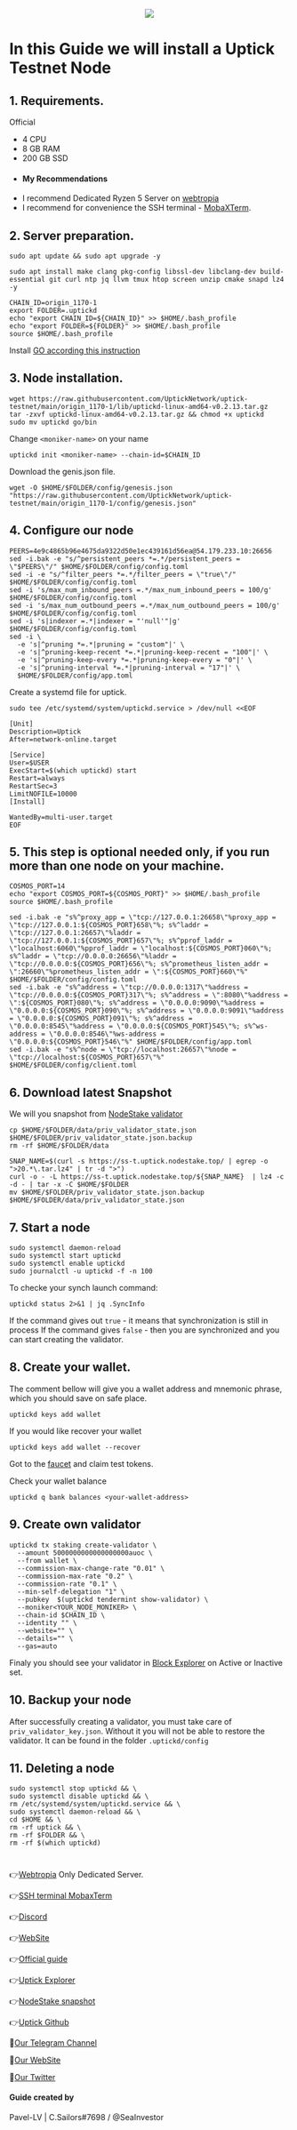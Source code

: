<p align="center">
 <img src="https://i.postimg.cc/9QBPqDyW/1-a-Ck-Sgk39-Uhfb-1wzg-Ty5-Pg.jpg"/></a>
</p>

# In this Guide we will install a Uptick Testnet Node

## 1. Requirements.
Official 
- 4 CPU
- 8 GB RAM
- 200 GB SSD
- #### My Recommendations
- I recommend Dedicated Ryzen 5 Server on [webtropia](https://bit.ly/45KaUj4)
- I recommend for convenience the SSH terminal - [MobaXTerm](https://mobaxterm.mobatek.net/download.html).

## 2. Server preparation.
```
sudo apt update && sudo apt upgrade -y
```
```
sudo apt install make clang pkg-config libssl-dev libclang-dev build-essential git curl ntp jq llvm tmux htop screen unzip cmake snapd lz4 -y
```
```
CHAIN_ID=origin_1170-1
export FOLDER=.uptickd
echo "export CHAIN_ID=${CHAIN_ID}" >> $HOME/.bash_profile
echo "export FOLDER=${FOLDER}" >> $HOME/.bash_profile
source $HOME/.bash_profile
```
Install [GO according this instruction](https://github.com/CryptoSailors/cryptosailors-tools/tree/main/Install%20Golang%20%22Go%22)

## 3. Node installation.
```
wget https://raw.githubusercontent.com/UptickNetwork/uptick-testnet/main/origin_1170-1/lib/uptickd-linux-amd64-v0.2.13.tar.gz
tar -zxvf uptickd-linux-amd64-v0.2.13.tar.gz && chmod +x uptickd
sudo mv uptickd go/bin
```
Change `<moniker-name>` on your name
```
uptickd init <moniker-name> --chain-id=$CHAIN_ID
```
Download the genis.json file.
```
wget -O $HOME/$FOLDER/config/genesis.json "https://raw.githubusercontent.com/UptickNetwork/uptick-testnet/main/origin_1170-1/config/genesis.json"
```

## 4. Configure our node
```
PEERS=4e9c4865b96e4675da9322d50e1ec439161d56ea@54.179.233.10:26656
sed -i.bak -e "s/^persistent_peers *=.*/persistent_peers = \"$PEERS\"/" $HOME/$FOLDER/config/config.toml
sed -i -e "s/^filter_peers *=.*/filter_peers = \"true\"/" $HOME/$FOLDER/config/config.toml
sed -i 's/max_num_inbound_peers =.*/max_num_inbound_peers = 100/g' $HOME/$FOLDER/config/config.toml
sed -i 's/max_num_outbound_peers =.*/max_num_outbound_peers = 100/g' $HOME/$FOLDER/config/config.toml
sed -i 's|indexer =.*|indexer = "'null'"|g' $HOME/$FOLDER/config/config.toml
sed -i \
  -e 's|^pruning *=.*|pruning = "custom"|' \
  -e 's|^pruning-keep-recent *=.*|pruning-keep-recent = "100"|' \
  -e 's|^pruning-keep-every *=.*|pruning-keep-every = "0"|' \
  -e 's|^pruning-interval *=.*|pruning-interval = "17"|' \
  $HOME/$FOLDER/config/app.toml
```
Create a systemd file for uptick.
```
sudo tee /etc/systemd/system/uptickd.service > /dev/null <<EOF

[Unit]
Description=Uptick
After=network-online.target

[Service]
User=$USER
ExecStart=$(which uptickd) start
Restart=always
RestartSec=3
LimitNOFILE=10000
[Install]

WantedBy=multi-user.target
EOF
```

## 5. This step is optional needed only, if you run more than one node on your machine.
```
COSMOS_PORT=14
echo "export COSMOS_PORT=${COSMOS_PORT}" >> $HOME/.bash_profile
source $HOME/.bash_profile
```
```
sed -i.bak -e "s%^proxy_app = \"tcp://127.0.0.1:26658\"%proxy_app = \"tcp://127.0.0.1:${COSMOS_PORT}658\"%; s%^laddr = \"tcp://127.0.0.1:26657\"%laddr = \"tcp://127.0.0.1:${COSMOS_PORT}657\"%; s%^pprof_laddr = \"localhost:6060\"%pprof_laddr = \"localhost:${COSMOS_PORT}060\"%; s%^laddr = \"tcp://0.0.0.0:26656\"%laddr = \"tcp://0.0.0.0:${COSMOS_PORT}656\"%; s%^prometheus_listen_addr = \":26660\"%prometheus_listen_addr = \":${COSMOS_PORT}660\"%" $HOME/$FOLDER/config/config.toml
sed -i.bak -e "s%^address = \"tcp://0.0.0.0:1317\"%address = \"tcp://0.0.0.0:${COSMOS_PORT}317\"%; s%^address = \":8080\"%address = \":${COSMOS_PORT}080\"%; s%^address = \"0.0.0.0:9090\"%address = \"0.0.0.0:${COSMOS_PORT}090\"%; s%^address = \"0.0.0.0:9091\"%address = \"0.0.0.0:${COSMOS_PORT}091\"%; s%^address = \"0.0.0.0:8545\"%address = \"0.0.0.0:${COSMOS_PORT}545\"%; s%^ws-address = \"0.0.0.0:8546\"%ws-address = \"0.0.0.0:${COSMOS_PORT}546\"%" $HOME/$FOLDER/config/app.toml
sed -i.bak -e "s%^node = \"tcp://localhost:26657\"%node = \"tcp://localhost:${COSMOS_PORT}657\"%" $HOME/$FOLDER/config/client.toml
```

## 6. Download latest Snapshot
We will you snapshot from [NodeStake validator](https://nodestake.top/uptick)
```
cp $HOME/$FOLDER/data/priv_validator_state.json $HOME/$FOLDER/priv_validator_state.json.backup
rm -rf $HOME/$FOLDER/data
```
```
SNAP_NAME=$(curl -s https://ss-t.uptick.nodestake.top/ | egrep -o ">20.*\.tar.lz4" | tr -d ">")
curl -o - -L https://ss-t.uptick.nodestake.top/${SNAP_NAME}  | lz4 -c -d - | tar -x -C $HOME/$FOLDER
mv $HOME/$FOLDER/priv_validator_state.json.backup $HOME/$FOLDER/data/priv_validator_state.json
```

## 7. Start a node
```
sudo systemctl daemon-reload
sudo systemctl start uptickd
sudo systemctl enable uptickd
sudo journalctl -u uptickd -f -n 100
```
To checke your synch launch command:
```
uptickd status 2>&1 | jq .SyncInfo
```
If the command gives out `true` - it means that synchronization is still in process
If the command gives `false` - then you are synchronized and you can start creating the validator.

## 8. Create your wallet.
The comment bellow will give you a wallet address and mnemonic phrase, which you should save on safe place.
```
uptickd keys add wallet
```
If you would like recover your wallet
```
uptickd keys add wallet --recover
```
Got to the [faucet](https://faucet.origin.uptick.network/) and claim test tokens.

Check your wallet balance
```
uptickd q bank balances <your-wallet-address>
```
## 9. Сreate own validator
```
uptickd tx staking create-validator \
  --amount 5000000000000000000auoc \
  --from wallet \
  --commission-max-change-rate "0.01" \
  --commission-max-rate "0.2" \
  --commission-rate "0.1" \
  --min-self-delegation "1" \
  --pubkey  $(uptickd tendermint show-validator) \
  --moniker<YOUR_NODE_MONIKER> \
  --chain-id $CHAIN_ID \
  --identity "" \
  --website="" \
  --details="" \
  --gas=auto
```
Finaly you should see your validator in [Block Explorer](https://gon.ping.pub/uptick%20origin/staking) on Active or Inactive set.

## 10. Backup your node
After successfully creating a validator, you must take care of `priv_validator_key.json`. Without it you will not be able to restore the validator. It can be found in the folder `.uptickd/config`

## 11. Deleting a node
```
sudo systemctl stop uptickd && \
sudo systemctl disable uptickd && \
rm /etc/systemd/system/uptickd.service && \
sudo systemctl daemon-reload && \
cd $HOME && \
rm -rf uptick && \
rm -rf $FOLDER && \
rm -rf $(which uptickd)
```

#
👉[Webtropia](https://bit.ly/45KaUj4) Only Dedicated Server.

👉[SSH terminal MobaxTerm](https://mobaxterm.mobatek.net/download.html)

👉[Discord](https://discord.gg/jyaG8jhZGu)

👉[WebSite](https://www.uptick.network/)

👉[Official guide](https://docs.uptick.network/)

👉[Uptick Explorer](https://gon.ping.pub/uptick%20origin/staking)

👉[NodeStake snapshot](https://services.kjnodes.com/home/mainnet/uptick/snapshot)

👉[Uptick Github](https://nodestake.top/uptick)

🔰[Our Telegram Channel](https://t.me/CryptoSailorsAnn)

🔰[Our WebSite](cryptosailors.tech)

🔰[Our Twitter](https://twitter.com/Crypto_Sailors)

#### Guide created by 

Pavel-LV | C.Sailors#7698 / @SeaInvestor
